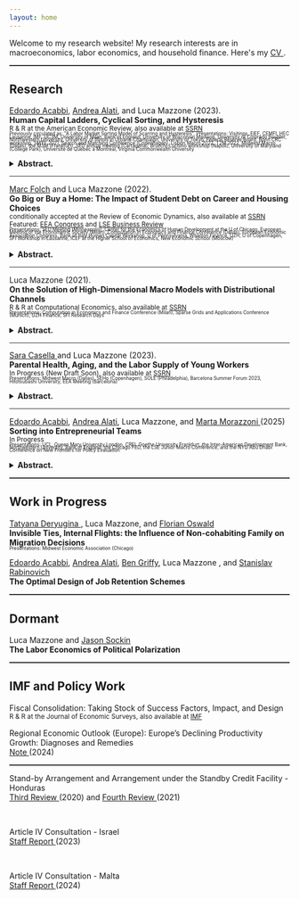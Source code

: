 ```yaml
---
layout: home
---
```


Welcome to my research website! My research interests are in macroeconomics, labor economics, and household finance. Here's my <a href="{{ site.url }}/assets/New_CV.pdf"> CV </a>.

<hr style="height:2px;border:none;color:#333;background-color:#333;" />

## Research

<a href="https://eacabbi.github.io">  Edoardo Acabbi</a>, <a href="https://andrealati.github.io"> Andrea Alati</a>, and Luca Mazzone (2023).
<br> 
**Human Capital Ladders, Cyclical Sorting, and Hysteresis** <a href="{{ site.url }}/docs/INPS_site.pdf" class="{{ site.pdf_icon }}" title="{{ site.pdf_title }}" id="icon"></a><br> 
<sub>  R & R at the American Economic Review, also available at <a href="https://papers.ssrn.com/sol3/papers.cfm?abstract_id=4068858"> SSRN</a> </sub> <br>
<sub style="font-size: 60%; line-height: 0.65;"> Previously circulated as: "A Labor Market Sorting Model of Scarring and Hysteresis". Presentations: Visitinps, EIEF, CEMFI, HEC Lausanne, IMF, UC3M, University of Milan, Bank of England, University of Wisconsin Madison, University of Colorado Boulder, Northwestern University, University of Illinois in Urbana-Champaign, University of Tokyo, Federal Reserve Board,  Bonn CRC workshop, SMYE 2021, Search and Matching Conference (Copenhagen),  Lisbon Macro 2022,  T2M 2022,  Midwest Macro (Dallas), the M3M (Frankfurt), SED annual meeting (Cartagena), Brucchi-Luchino workshop (Napoli), University of Maryland (College Park), Université de Quebec à Montreal, Virginia Commonwealth University </sub> <br>
<details>
<summary><b> Abstract. </b></summary>
Evaluating the allocative effects of recessions is challenging due to the dynamic and jointly evolving distributions of workers and firms. Workers constantly gain or lose human capital, while the landscape of firms shifts with cyclical vacancy posting, entry and exit. We build a search model with aggregate risk and worker-firm heterogeneity, in which human capital accumulation depends on the sorting of workers to firms. The framework allows us to account for how workers' skills and firms' distributions jointly vary and impact business cycles.  We estimate the model on administrative data and show that persistent negative effects on the productivity of worker-firm matches dominate cleansing effects, with distortions in sorting and human capital accumulation accounting for approximately 60% of cumulative output losses. Our model offers a rationale for the increased length of recessions and their heterogeneous welfare effects across age, income, and human capital distributions.
</details>  

<hr style="height:0.5px;border:none;color:#333;background-color:#333;" />



<a href="https://sites.google.com/view/mfolch/home"> Marc Folch</a> and Luca Mazzone (2022).
<br> 
**Go Big or Buy a Home: The Impact of Student Debt on Career and Housing Choices** <a href="{{ site.url }}/docs/Student_Debt_Paper_site.pdf" class="{{ site.pdf_icon }}" title="{{ site.pdf_title }}" id="icon"></a><br> 
<sub> conditionally accepted at the Review of Economic Dynamics,  also available at <a href="https://papers.ssrn.com/sol3/papers.cfm?abstract_id=3805220 "> SSRN</a> </sub> <br>
<sub> Featured: <a href="https://eeavirtual.org/node/1430">EEA Congress</a> and  <a href="https://blogs.lse.ac.uk/businessreview/2020/10/08/how-student-debt-influences-the-behaviour-of-graduates">LSE Business Review</a> </sub> <br>
<sub style="font-size: 60%; line-height: 0.65;"> Presentations: SED Meeting (Minneapolis), Center for the Economics of Human Development at the U of Chicago, European Meeting of the Econometric Society (Milan), Computation in Economics and Finance Conference (Dallas), European Economic Association Congress,  Bank of Italy Human Capital Workshop, U of Pennsylvania, Wharton Finance, UZH, U of Copenhagen,  SFI Workshop in Lausanne,  ICEF at the Higher School of Economics, New Economic School (Moscow) <sub> <br>
<details>
<summary><b> Abstract. </b></summary>
Student debt decreases post-bachelor school enrollment and earnings growth but does not delay first-time home ownership. We introduce a life-cycle human capital model with heterogeneous wealth and financial frictions and show that high debt balances distort career choices because returns to further education depend on current income. Student debt impacts home ownership in two ways. First, it deters ownership via the traditional wealth channel. Second, it increases ownership by discouraging further education in favor of early labor market entry. Finally, we show that the impact of student borrowing is partly due to the design of US student loans.
</details>
  
<hr style="height:0.5px;border:none;color:#333;background-color:#333;" />
  
  
Luca Mazzone (2021).
<br> 
**On the Solution of High-Dimensional Macro Models with Distributional Channels** <a href="{{ site.url }}/docs/Macro_Models_with_Distributional_Channels_site.pdf" class="{{ site.pdf_icon }}" title="{{ site.pdf_title }}" id="icon"></a><br> 
<sub> R & R at Computational Economics, also available at <a href="https://papers.ssrn.com/sol3/papers.cfm?abstract_id=3313244"> SSRN</a> </sub> <br>
<sub style="font-size: 60%; line-height: 0.65;"> Presentations: Computation in Economics and Finance Conference (Milan), Sparse Grids and Applications Conference (Munich), UZH Finance, SFI Research Days </sub> <br>
<details>
<summary><b> Abstract. </b></summary>
 I propose a global solution method for the computation of infinite-horizon, heterogeneous agent macroeconomic models with aggregate uncertainty. Details of the algorithm are illustrated by presenting its application to a an example model of firm dynamics. In the model, aggregate dynamics depends explicitly on firm entry and exit, and individual choices are often constrained by a form of market incompleteness. Existing computational strategies are either unfeasible or provide inaccurate solutions to this class of models. Moreover, global solutions are computationally expensive because the minimal representation of the aggregate state space - and thus the aggregate law of motion - faces the curse of dimensionality. The proposed strategy combines adaptive sparse grids with a cross-sectional density approximation, and introduces a framework for solving the more general class of dynamic models with firm or household heterogeneity accurately.
</details>
  
<hr style="height:0.5px;border:none;color:#333;background-color:#333;" />
   
<a href="https://www.saracasella.com/">  Sara Casella </a> and Luca Mazzone (2023).
<br> 
**Parental Health, Aging, and the Labor Supply of Young Workers** <a href="{{ site.url }}/docs/Royal_Tenebaum_is_sick_site.pdf" class="{{ site.pdf_icon }}" title="{{ site.pdf_title }}" id="icon"></a><br> 
<sub> In Progress (New Draft Soon), also available at  <a href="https://papers.ssrn.com/sol3/papers.cfm?abstract_id=4274594">  SSRN </a> </sub> <br>
<sub style="font-size: 60%; line-height: 0.65;"> Presentations: Midwest Macro (Dallas), SEHo (Copenhagen), SOLE (Philadelphia), Barcelona Summer Forum 2023, Hitotsubashi University, EEA Meeting (Barcelona) </sub> <br>
<details>
<summary><b> Abstract. </b></summary>
To what extent are young workers affected by health shocks that happen to their parents? This paper studies the short and long-term spillover effects of parents' adverse health events on their adult children. We use the unique structure of the Panel Survey on Income Dynamics (PSID) to build family networks and construct a measure of sudden health changes. Exploiting news on parents' health status, we provide evidence of the existence of family insurance in the form of time and monetary transfers, and of the importance of family ties in shaping labor market outcomes. Following the deterioration of parents' health, time spent helping them goes up, while income and hours worked by children significantly decline. 
</details>  


<hr style="height:0.5px;border:none;color:#333;background-color:#333;" />
   
<a href="https://eacabbi.github.io">  Edoardo Acabbi</a>, <a href="https://andrealati.github.io"> Andrea Alati</a>, Luca Mazzone, and <a href="https://martamorazzoni.weebly.com"> Marta Morazzoni </a> (2025)
<br> 
**Sorting into Entrepreneurial Teams** <a href="{{ site.url }}/docs/Entreps_paper.pdf" class="{{ site.pdf_icon }}" title="{{ site.pdf_title }}" id="icon"></a><br> 
<sub> In Progress </sub> <br>
<sub style="font-size: 60%; line-height: 0.65;"> Presentations: UCL, Queen Mary University London, CREI, Goethe University Frankfurt, the Inter-American Development Bank, Northwestern University, Bank of England, the Chicago FED, the LSE Junior Macro Conference, and the NYU Abu Dhabi Conference on New Frontiers for Policy Evaluation </sub> <br>
<details>
<summary><b> Abstract. </b></summary>
This paper studies how entrepreneurs sort into teams and how team entrepreneurship affects the equilibrium distribution of firms. Leveraging employer-employee administrative records matched with privately-held firms’ balance sheet data for Portugal, we show that firms of entrepreneurial teams have higher sales, productivity and survival rates than those owned by single entrepreneurs. We then exploit information on individuals’ careers before opening a firm to establish that there is a strong degree of sorting in entrepreneurial teams along observed and unobserved heterogeneity. A novel theory of career choices and team formation rationalizes why similarity in entrepreneurs’ overall talent and dissimilarity in their specialization lead to better firm outcomes, providing insights into the micro-foundations of firm growth.
</details>  

<hr style="height:2px;border:none;color:#333;background-color:#333;" />

## Work in Progress

<a href="https://deryugina.com/"> Tatyana Deryugina </a>, Luca Mazzone, and <a href="https://floswald.github.io/"> Florian Oswald </a>
<br>
**Invisible Ties, Internal Flights: the Influence  of Non-cohabiting Family on Migration Decisions** 
<br>
<sub style="font-size: 60%; line-height: 0.65;"> Presentations: Midwest Economic Association (Chicago) </sub> <br>  

<a href="https://eacabbi.github.io">  Edoardo Acabbi</a>, <a href="https://andrealati.github.io"> Andrea Alati</a>, <a href="https://www.bengriffy.com/">  Ben Griffy</a>, Luca Mazzone , and <a href="https://sites.google.com/site/stanrabinovicheconomics"> Stanislav Rabinovich </a>
<br>
**The Optimal Design of Job Retention Schemes** 
<br>

<hr style="height:2px;border:none;color:#333;background-color:#333;" />



## Dormant

Luca Mazzone and <a href="https://sites.google.com/view/jasonsockin/home"> Jason Sockin </a> 
<br>
**The Labor Economics of Political Polarization** 
<br>
  
<hr style="height:2px;border:none;color:#333;background-color:#333;" />
 
## IMF and Policy Work
  
Fiscal Consolidation: Taking Stock of Success Factors, Impact, and Design <a href="{{ site.url }}/docs/imf_wp-print-pdf.pdf" class="{{ site.pdf_icon }}" title="{{ site.pdf_title }}" id="icon"></a><br> 
<sub>  R & R at the Journal of Economic Surveys, also available at  <a href="https://www.imf.org/en/Publications/WP/Issues/2023/03/17/Fiscal-Consolidation-Taking-Stock-of-Success-Factors-Impact-and-Design-530647">  IMF </a> </sub> <br>

Regional Economic Outlook (Europe): Europe’s Declining Productivity Growth: Diagnoses and Remedies
 <br> 
<a href="https://www.imf.org/-/media/Files/Publications/REO/EUR/2024/October/English/reoeurnote.ashx">  Note </a> (2024) 


<hr style="height:2px;border:none;color:#333;background-color:#333;" />


Stand-by Arrangement and Arrangement under the Standby Credit Facility - Honduras
 <br> 
<a href="https://www.imf.org/-/media/Files/Publications/CR/2020/English/1HNDEA2020002.ashx">  Third Review </a> (2020) and <a href="https://www.imf.org/-/media/Files/Publications/CR/2021/English/1HNDEA2021002.ashx">  Fourth Review </a> (2021)

 
<br>

Article IV Consultation - Israel
 <br> 
<a href="https://www.imf.org/en/Publications/CR/Issues/2023/06/14/Israel-2023-Article-IV-Consultation-Press-Release-Staff-Report-and-Statement-by-the-534778">  Staff Report </a> (2023) 
 
<br>

Article IV Consultation - Malta
 <br> 
<a href="https://www.imf.org/-/media/Files/Publications/CR/2024/English/1MLTEA2024001.ashx">  Staff Report </a> (2024) 
 
<br>


